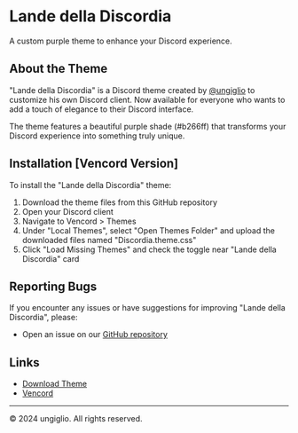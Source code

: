 # Lande della Discordia

A custom purple theme to enhance your Discord experience.

## About the Theme

"Lande della Discordia" is a Discord theme created by [@ungiglio](https://discord.com/users/769144538107215872) to customize his own Discord client. Now available for everyone who wants to add a touch of elegance to their Discord interface.

The theme features a beautiful purple shade (#b266ff) that transforms your Discord experience into something truly unique.

## Installation [Vencord Version]

To install the "Lande della Discordia" theme:

1. Download the theme files from this GitHub repository
2. Open your Discord client
3. Navigate to Vencord > Themes
4. Under "Local Themes", select "Open Themes Folder" and upload the downloaded files named "Discordia.theme.css"
5. Click "Load Missing Themes" and check the toggle near "Lande della Discordia" card

## Reporting Bugs

If you encounter any issues or have suggestions for improving "Lande della Discordia", please:

- Open an issue on our [GitHub repository](https://github.com/ungiglio/DiscordDiscordia/issues)

## Links

- [Download Theme](https://github.com/ungiglio/DiscordDiscordia)
- [Vencord](https://vencord.dev)

---

© 2024 ungiglio. All rights reserved.
